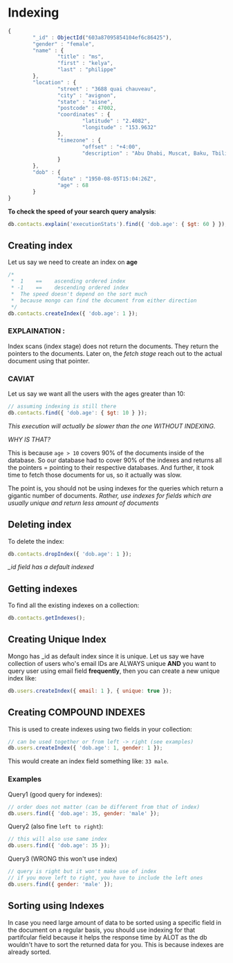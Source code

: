 # Indexing

```js
{
        "_id" : ObjectId("603a87095854104ef6c86425"),
        "gender" : "female",
        "name" : {
                "title" : "ms",
                "first" : "kelya",
                "last" : "philippe"
        },
        "location" : {
                "street" : "3688 quai chauveau",
                "city" : "avignon",
                "state" : "aisne",
                "postcode" : 47002,
                "coordinates" : {
                        "latitude" : "2.4082",
                        "longitude" : "153.9632"
                },
                "timezone" : {
                        "offset" : "+4:00",
                        "description" : "Abu Dhabi, Muscat, Baku, Tbilisi"
                }
        },
        "dob" : {
                "date" : "1950-08-05T15:04:26Z",
                "age" : 68
        }
}
```

**To check the speed of your search query analysis**:

```js
db.contacts.explain('executionStats').find({ 'dob.age': { $gt: 60 } });
```

## Creating index

Let us say we need to create an index on **age**

```js
/*
 *  1    ==    ascending ordered index
 * -1    ==    descending ordered index
 *  The speed doesn't depend on the sort much
 *  because mongo can find the document from either direction
 */
db.contacts.createIndex({ 'dob.age': 1 });
```

### EXPLAINATION :

Index scans (index stage) does not return the documents. They return the pointers to the documents.
Later on, the _fetch stage_ reach out to the actual document using that pointer.

### CAVIAT

Let us say we want all the users with the ages greater than 10:

```js
// assuming indexing is still there
db.contacts.find({ 'dob.age': { $gt: 10 } });
```

_This execution will actually be slower than the one WITHOUT INDEXING_.

_WHY IS THAT?_

This is because `age > 10` covers 90% of the documents inside of the database.
So our database had to cover 90% of the indexes and returns all the pointers = pointing to their respective databases. And further, it took time to fetch those documents for us, so it actually was slow.

The point is, you should not be using indexes for the queries which return a gigantic number of documents.
_Rather, use indexes for fields which are usually unique and return less amount of documents_

## Deleting index

To delete the index:

```js
db.contacts.dropIndex({ 'dob.age': 1 });
```

_\_id field has a default indexed_

## Getting indexes

To find all the existing indexes on a collection:

```js
db.contacts.getIndexes();
```

## Creating Unique Index

Mongo has \_id as default index since it is unique. Let us say we have collection of users who's email IDs are ALWAYS unique **AND** you want to query user using email field **frequently**, then you can create a new unique index like:

```js
db.users.createIndex({ email: 1 }, { unique: true });
```

## Creating COMPOUND INDEXES

This is used to create indexes using two fields in your collection:

```js
// can be used together or from left -> right (see examples)
db.users.createIndex({ 'dob.age': 1, gender: 1 });
```

This would create an index field something like: `33 male`.

### Examples

Query1 (good query for indexes):

```js
// order does not matter (can be different from that of index)
db.users.find({ 'dob.age': 35, gender: 'male' });
```

Query2 (also fine `left to right`):

```js
// this will also use same index
db.users.find({ 'dob.age': 35 });
```

Query3 (WRONG this won't use index)

```js
// query is right but it won't make use of index
// if you move left to right, you have to include the left ones
db.users.find({ gender: 'male' });
```

## Sorting using Indexes

In case you need large amount of data to be sorted using a specific field in the document on a regular basis, you should use indexing for that partifcular field because it helps the response time by ALOT as the db wouldn't have to sort the returned data for you. This is because indexes are already sorted.
